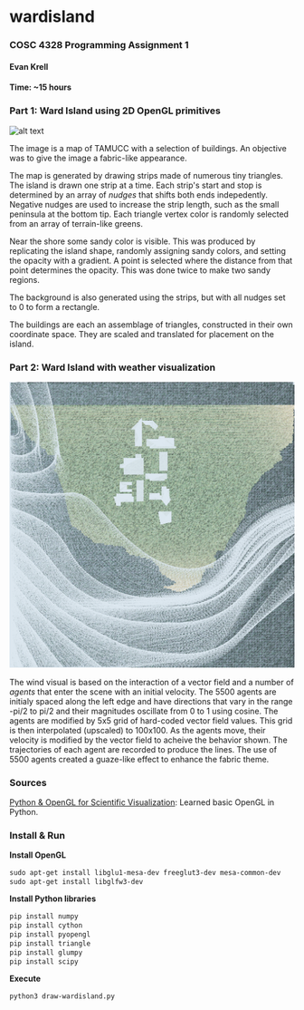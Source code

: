 
# wardisland
### COSC 4328 Programming Assignment 1
#### Evan Krell
#### Time: ~15 hours

### Part 1: Ward Island using 2D OpenGL primitives

![alt text](wardisland_a.png "Ward Island, generated using 2D OpenGL primitives.")

The image is a map of TAMUCC with a selection of buildings. 
An objective was to give the image a fabric-like appearance.

The map is generated by drawing strips made of numerous tiny triangles.
The island is drawn one strip at a time. Each strip's start and stop is determined by an array of _nudges_ that shifts both ends indepedently. Negative nudges are used to increase the strip length, such as the small peninsula at the bottom tip. Each triangle vertex color is randomly selected from an array of terrain-like greens. 

Near the shore some sandy color is visible. This was produced by replicating the island shape, randomly assigning sandy colors, and setting the opacity with a gradient. A point is selected where the distance from that point determines the opacity. This was done twice to make two sandy regions. 

The background is also generated using the strips, but with all nudges set to 0 to form a rectangle. 

The buildings are each an assemblage of triangles, constructed in their own coordinate space.
They are scaled and translated for placement on the island. 
           
### Part 2: Ward Island with weather visualization

![alt text](wardisland_b.png "Ward Island, generated using 2D OpenGL primitives.")

The wind visual is based on the interaction of a vector field and a number of _agents_ that enter the scene with an initial velocity. The 5500 agents are initialy spaced along the left edge and have directions that vary in the range -pi/2 to pi/2 and their magnitudes oscillate from 0 to 1 using cosine. The agents are modified by 5x5 grid of hard-coded vector field values. This grid is then interpolated (upscaled) to 100x100. As the agents move, their velocity is modified by
the vector field to acheive the behavior shown. The trajectories of each agent are recorded to produce the lines. The use of 5500 agents created a guaze-like effect to enhance the fabric theme. 


### Sources

[Python & OpenGL for Scientific Visualization](https://www.labri.fr/perso/nrougier/python-opengl): Learned basic OpenGL in Python. 
           
### Install & Run 

**Install OpenGL**

    sudo apt-get install libglu1-mesa-dev freeglut3-dev mesa-common-dev
    sudo apt-get install libglfw3-dev

**Install Python libraries**

    pip install numpy
    pip install cython
    pip install pyopengl
    pip install triangle
    pip install glumpy
    pip install scipy

**Execute**

    python3 draw-wardisland.py

